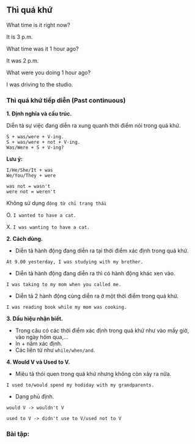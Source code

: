 ## Thì quá khứ

What time is it right now?

It is 3 p.m.

What time was it 1 hour ago?

It was 2 p.m.

What were you doing 1 hour ago?

I was driving to the studio.

### Thì quá khứ tiếp diễn (Past continuous)
**1. Định nghĩa và cấu trúc.**

Diễn tả sự việc đang diễn ra xung quanh thời điểm nói trong quá khứ.

```
S + was/were + V-ing.
S + was/were + not + V-ing.
Was/Were + S + V-ing?
```
**Lưu ý:**

```
I/He/She/It + was
We/You/They + were

was not = wasn't
were not = weren't
```

Không sử dụng `động từ chỉ trạng thái`

O. `I wanted to have a cat.`

X. `I was wanting to have a cat.`

**2. Cách dùng.**
- Diễn tả hành động đang diễn ra tại thời điểm xác định trong quá khứ.

`At 9.00 yesterday, I was studying with my brother.`
- Diễn tả hành động đang diễn ra thì có hành động khác xen vào.

`I was taking to my mom when you called me.`
- Diễn tả 2 hành động cùng diễn ra ở một thời điểm trong quá khứ.

`I was reading book while my mom was cooking.`

**3. Dấu hiệu nhận biết.**
- Trong câu có các thời điểm xác định trong quá khứ như vào mấy giờ, vào ngày hôm qua,...
- In + năm xác định.
- Các liên từ như `while/when/and`.

**4. Would V và Used to V.**
- Miêu tả thói quen trong quá khứ nhưng không còn xảy ra nữa.

`I used to/would spend my hodiday with my grandparents.`
- Dạng phủ định.

`would V -> wouldn't V`

`used to V -> didn't use to V/used not to V`

### Bài tập:

